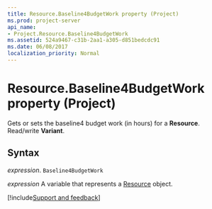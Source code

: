 ```yaml
---
title: Resource.Baseline4BudgetWork property (Project)
ms.prod: project-server
api_name:
- Project.Resource.Baseline4BudgetWork
ms.assetid: 524a9467-c31b-2aa1-a305-d851bedcdc91
ms.date: 06/08/2017
localization_priority: Normal
---
```



# Resource.Baseline4BudgetWork property (Project)

Gets or sets the baseline4 budget work (in hours) for a  **Resource**. Read/write **Variant**.


## Syntax

_expression_. `Baseline4BudgetWork`

_expression_ A variable that represents a [Resource](./Project.Resource.md) object.

[!include[Support and feedback](~/includes/feedback-boilerplate.md)]